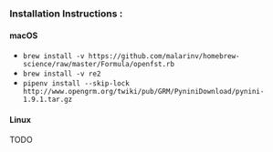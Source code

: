 ### Installation Instructions :

#### macOS

* `brew install -v https://github.com/malarinv/homebrew-science/raw/master/Formula/openfst.rb`
* `brew install -v re2`
* `pipenv install --skip-lock http://www.opengrm.org/twiki/pub/GRM/PyniniDownload/pynini-1.9.1.tar.gz`

#### Linux
TODO
